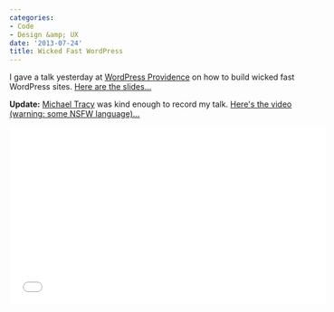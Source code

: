 ```yaml
---
categories:
- Code
- Design &amp; UX
date: '2013-07-24'
title: Wicked Fast WordPress
---
```


I gave a talk yesterday at <a href="http://www.meetup.com/WordPressProvidence/events/127790982/">WordPress Providence</a> on how to build wicked fast WordPress sites. <a href="https://speakerdeck.com/cferdinandi/wicked-fast-wordpress">Here are the slides...</a>

<script async class="speakerdeck-embed" data-id="5fe602d0d2eb01305c536ad0c9ce497c" data-ratio="1.77777777777778" src="//speakerdeck.com/assets/embed.js"></script>

<strong>Update:</strong> <a href="http://luckywabbit.com/">Michael Tracy</a> was kind enough to record my talk. <a href="https://www.youtube.com/watch?v=cHZ1kCYGR6E">Here's the video (warning: some NSFW language)...</a>

<iframe width="560" height="315" src="//www.youtube.com/embed/cHZ1kCYGR6E?rel=0" frameborder="0" allowfullscreen></iframe>